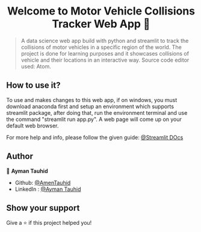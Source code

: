 <h1 align="center">Welcome to Motor Vehicle Collisions Tracker Web App 👋</h1>
<p>
</p>

> A data science web app build with python and streamlit to track the collisions of motor vehicles in a specific region of the world. The project is done for learning purposes and it showcases collisions of vehicle and their locations in an interactive way. Source code editor used: Atom.

## How to use it?

To use and makes changes to this web app, if on windows, you must download anaconda first and setup an environment which supports streamlit package, after doing that, run the environment terminal and use the command &#34;streamlit run app.py&#34;. A web page will come up on your default web browser.

For more help and info, please follow the given guide: [@Streamlit DOcs](https://docs.streamlit.io/)

## Author

👤 **Ayman Tauhid**

* Github: [@AmenTauhid](https://github.com/AmenTauhid)
* LinkedIn : [@Ayman Tauhid](https://www.linkedin.com/in/ayman-t-548b5921b/)

## Show your support

Give a ⭐️ if this project helped you!
